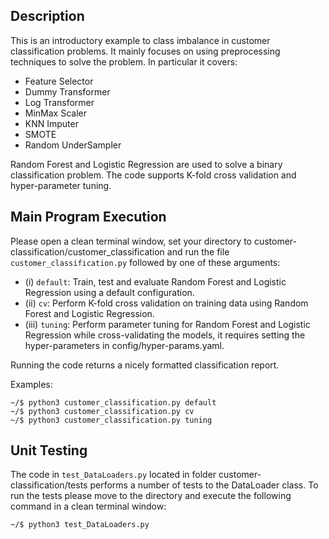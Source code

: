 
## Description

This is an introductory example to class imbalance in customer classification problems. It mainly focuses on using preprocessing techniques to solve the problem. In particular it covers:

- Feature Selector
- Dummy Transformer
- Log Transformer
- MinMax Scaler
- KNN Imputer
- SMOTE
- Random UnderSampler

Random Forest and Logistic Regression are used to solve a binary classification problem. The code supports K-fold cross validation and hyper-parameter tuning.

## Main Program Execution

Please open a clean terminal window, set your directory to customer-classification/customer_classification and run the file `customer_classification.py` followed by one of these arguments:

- (i) `default`: Train, test and evaluate Random Forest and Logistic Regression using a default configuration.
- (ii) `cv`: Perform K-fold cross validation on training data using Random Forest and Logistic Regression.
- (iii) `tuning`: Perform parameter tuning for Random Forest and Logistic Regression while cross-validating the models, it requires setting the hyper-parameters in config/hyper-params.yaml. 

Running the code returns a nicely formatted classification report.

Examples:

```
~/$ python3 customer_classification.py default
~/$ python3 customer_classification.py cv
~/$ python3 customer_classification.py tuning
```

## Unit Testing

The code in `test_DataLoaders.py` located in folder customer-classification/tests performs a number of tests to the DataLoader class. To run the tests please move to the directory and execute the following command in a clean terminal window:

```
~/$ python3 test_DataLoaders.py
```